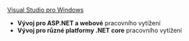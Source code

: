 [Visual Studio pro Windows](https://www.microsoft.com/net/download/windows)
* **Vývoj pro ASP.NET a webové** pracovního vytížení
* **Vývoj pro různé platformy .NET core** pracovního vytížení
